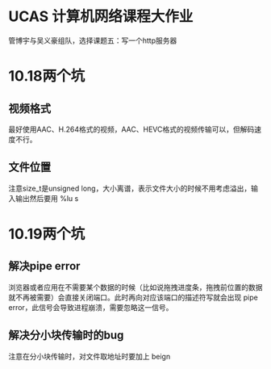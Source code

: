 # UCAS 计算机网络课程大作业

管博宇与吴义豪组队，选择课题五：写一个http服务器

# 10.18两个坑
## 视频格式
最好使用AAC、H.264格式的视频，AAC、HEVC格式的视频传输可以，但解码速度不行。
## 文件位置
注意size_t是unsigned long，大小离谱，表示文件大小的时候不用考虑溢出，输入输出然后要用 %lu s

# 10.19两个坑
## 解决pipe error
浏览器或者应用在不需要某个数据的时候（比如说拖拽进度条，拖拽前位置的数据就不再被需要）会直接关闭端口。此时再向对应该端口的描述符写就会出现 pipe error，此信号会导致进程崩溃，需要忽略这一信号。
## 解决分小块传输时的bug
注意在分小块传输时，对文件取地址时要加上 beign 

